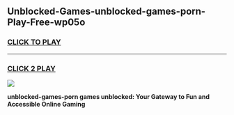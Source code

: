 
## Unblocked-Games-unblocked-games-porn-Play-Free-wp05o
<h3>
<a href="https://premium76.site?title=unblocked-games-porn&ref=22A">CLICK TO PLAY</a></h3>
<hr>

<h3>
<a href="https://premium76.site?title=unblocked-games-porn&ref=22A">CLICK 2 PLAY</a>
  
</h3>

<a href="https://premium76.site?title=unblocked-games-porn&ref=22A"><img src="https://clearcache.store/games.png"></a>


**unblocked-games-porn games unblocked: Your Gateway to Fun and Accessible Online Gaming**
